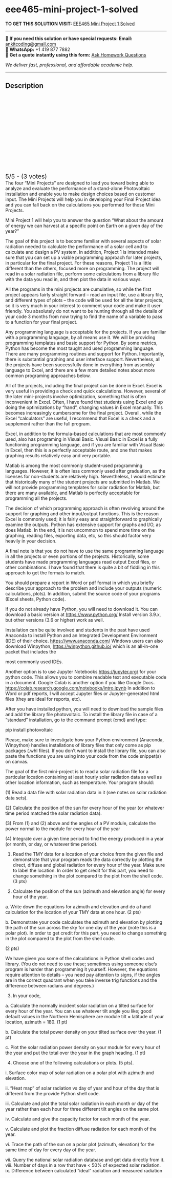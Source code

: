 # eee465-mini-project-1-solved
**TO GET THIS SOLUTION VISIT:** [EEE465 Mini Project 1 Solved](https://www.ankitcodinghub.com/product/eee465-solved/)


---

📩 **If you need this solution or have special requests:** **Email:** ankitcoding@gmail.com  
📱 **WhatsApp:** +1 419 877 7882  
📄 **Get a quote instantly using this form:** [Ask Homework Questions](https://www.ankitcodinghub.com/services/ask-homework-questions/)

*We deliver fast, professional, and affordable academic help.*

---

<h2>Description</h2>



<div class="kk-star-ratings kksr-auto kksr-align-center kksr-valign-top" data-payload="{&quot;align&quot;:&quot;center&quot;,&quot;id&quot;:&quot;121171&quot;,&quot;slug&quot;:&quot;default&quot;,&quot;valign&quot;:&quot;top&quot;,&quot;ignore&quot;:&quot;&quot;,&quot;reference&quot;:&quot;auto&quot;,&quot;class&quot;:&quot;&quot;,&quot;count&quot;:&quot;3&quot;,&quot;legendonly&quot;:&quot;&quot;,&quot;readonly&quot;:&quot;&quot;,&quot;score&quot;:&quot;5&quot;,&quot;starsonly&quot;:&quot;&quot;,&quot;best&quot;:&quot;5&quot;,&quot;gap&quot;:&quot;4&quot;,&quot;greet&quot;:&quot;Rate this product&quot;,&quot;legend&quot;:&quot;5\/5 - (3 votes)&quot;,&quot;size&quot;:&quot;24&quot;,&quot;title&quot;:&quot;EEE465 Mini Project 1 Solved&quot;,&quot;width&quot;:&quot;138&quot;,&quot;_legend&quot;:&quot;{score}\/{best} - ({count} {votes})&quot;,&quot;font_factor&quot;:&quot;1.25&quot;}">

<div class="kksr-stars">

<div class="kksr-stars-inactive">
            <div class="kksr-star" data-star="1" style="padding-right: 4px">


<div class="kksr-icon" style="width: 24px; height: 24px;"></div>
        </div>
            <div class="kksr-star" data-star="2" style="padding-right: 4px">


<div class="kksr-icon" style="width: 24px; height: 24px;"></div>
        </div>
            <div class="kksr-star" data-star="3" style="padding-right: 4px">


<div class="kksr-icon" style="width: 24px; height: 24px;"></div>
        </div>
            <div class="kksr-star" data-star="4" style="padding-right: 4px">


<div class="kksr-icon" style="width: 24px; height: 24px;"></div>
        </div>
            <div class="kksr-star" data-star="5" style="padding-right: 4px">


<div class="kksr-icon" style="width: 24px; height: 24px;"></div>
        </div>
    </div>

<div class="kksr-stars-active" style="width: 138px;">
            <div class="kksr-star" style="padding-right: 4px">


<div class="kksr-icon" style="width: 24px; height: 24px;"></div>
        </div>
            <div class="kksr-star" style="padding-right: 4px">


<div class="kksr-icon" style="width: 24px; height: 24px;"></div>
        </div>
            <div class="kksr-star" style="padding-right: 4px">


<div class="kksr-icon" style="width: 24px; height: 24px;"></div>
        </div>
            <div class="kksr-star" style="padding-right: 4px">


<div class="kksr-icon" style="width: 24px; height: 24px;"></div>
        </div>
            <div class="kksr-star" style="padding-right: 4px">


<div class="kksr-icon" style="width: 24px; height: 24px;"></div>
        </div>
    </div>
</div>


<div class="kksr-legend" style="font-size: 19.2px;">
            5/5 - (3 votes)    </div>
    </div>
The four “Mini Projects” are designed to lead you toward being able to analyze and evaluate the performance of a stand-alone Photovoltaic installation and enable you to make design choices based on customer input. The Mini Projects will help you in developing your Final Project idea and you can fall back on the calculations you performed for those Mini Projects.

Mini Project 1 will help you to answer the question “What about the amount of energy we can harvest at a specific point on Earth on a given day of the year?”

The goal of this project is to become familiar with several aspects of solar radiation needed to calculate the performance of a solar cell and to calculate and design a PV system. In addition, Project 1 is intended make sure that you can set up a viable programming approach for later projects, in particular for the final project. For these reasons, Project 1 is a little different than the others, focused more on programming. The project will read in a solar radiation file, perform some calculations from a library file with the data you read in, and then plot the data in various ways.

All the programs in the mini projects are cumulative, so while the first project appears fairly straight forward – read an input file, use a library file, and different types of plots – the code will be used for all the later projects, so it is very much in your interest to comment your code and make it user friendly. You absolutely do not want to be hunting through all the details of your code 3 months from now trying to find the name of a variable to pass to a function for your final project.

Any programming language is acceptable for the projects. If you are familiar with a programming language, by all means use it. We will be providing programming templates and basic support for Python. By some metrics, Python has become the most taught and used programming language. There are many programming routines and support for Python. Importantly, there is substantial graphing and user interface support. Nevertheless, all the projects have been successfully done in everything from assembly language to Excel, and there are a few more detailed notes about more common programing approaches below.

All of the projects, including the final project can be done in Excel. Excel is very useful in providing a check and quick calculations. However, several of the later mini-projects involve optimization, something that is often inconvenient in Excel. Often, I have found that students using Excel end up doing the optimizations by “hand”, changing values in Excel manually. This becomes increasingly cumbersome for the final project. Overall, while the Excel “calculators” are useful, I recommend that Excel is a check and a supplement rather than the full program.

Excel, in addition to the formula-based calculations that are most commonly used, also has programing in Visual Basic. Visual Basic in Excel is a fully functioning programming language, and if you are familiar with Visual Basic in Excel, then this is a perfectly acceptable route, and one that makes graphing results relatively easy and very portable.

Matlab is among the most commonly student-used programming languages. However, it is often less commonly used after graduation, as the licenses for non-students are relatively high. Nevertheless, I would estimate that historically many of the student projects are submitted in Matlab. We will not provide programming templates for solar radiation for Matlab, but there are many available, and Matlab is perfectly acceptable for programming all the projects.

The decision of which programming approach is often revolving around the support for graphing and other input/output functions. This is the reason Excel is commonly used; it is fairly easy and straightforward to graphically examine the outputs. Python has extensive support for graphs and I/O, as does Matlab. In the end, it is not uncommon to spend more time on the graphing, reading files, exporting data, etc, so this should factor very heavily in your decision.

A final note is that you do not have to use the same programming language in all the projects or even portions of the projects. Historically, some students have made programming languages read output Excel files, or other combinations. I have found that there is quite a bit of fiddling in this approach to get the formats to match.

You should prepare a report in Word or pdf format in which you briefly describe your approach to the problem and include your outputs (numeric calculations, plots). In addition, submit the source code of your programs (Excel sheets, Python code).

If you do not already have Python, you will need to download it. You can download a basic version at https://www.python.org/ Install version 3.9.x, but other versions (3.6 or higher) work as well.

Installation can be quite involved and students in the past have used Anaconda to install Python and an Integrated Development Environment (IDE) of their choice. https://www.anaconda.com/ Windows users can also download Winpython, https://winpython.github.io/ which is an all-in-one packet that includes the

most commonly used IDEs.

Another option is to use Jupyter Notebooks https://jupyter.org/ for your python code. This allows you to combine readable text and executable code in a document. Google Colab is another option if you like Google Docs. https://colab.research.google.com/notebooks/intro.ipynb In addition to Word or pdf reports, I will accept Jupyter files or Jupyter-generated html files (they are ideal for reports, etc).

After you have installed python, you will need to download the sample files and add the library file photovoltaic. To install the library file in case of a “standard” installation, go to the command prompt (cmd) and type:

pip install photovoltaic

Please, make sure to investigate how your Python environment (Anaconda, Winpython) handles installations of library files that only come as pip packages (.whl files). If you don’t want to install the library file, you can also paste the functions you are using into your code from the code snippet(s) on canvas.

The goal of the first mini-project is to read a solar radiation file for a particular location containing at least hourly solar radiation data as well as other location information, such as temperature. Your program should:

(1) Read a data file with solar radiation data in it (see notes on solar radiation data sets).

(2) Calculate the position of the sun for every hour of the year (or whatever time period matched the solar radiation data).

(3) From (1) and (2) above and the angles of a PV module, calculate the power normal to the module for every hour of the year

(4) Integrate over a given time period to find the energy produced in a year (or month, or day, or whatever time period).

1. Read the TMY data for a location of your choice from the given file and demonstrate that your program reads the data correctly by plotting the direct, diffuse and global radiation for every hour of the year. Make sure to label the location. In order to get credit for this part, you need to change something in the plot compared to the plot from the shell code. (3 pts)

2. Calculate the position of the sun (azimuth and elevation angle) for every hour of the year.

a. Write down the equations for azimuth and elevation and do a hand calculation for the location of your TMY data at one hour. (2 pts)

b. Demonstrate your code calculates the azimuth and elevation by plotting the path of the sun across the sky for one day of the year (note this is a polar plot). In order to get credit for this part, you need to change something in the plot compared to the plot from the shell code.

(2 pts)

We have given you some of the calculations in Python shell codes and library. (You do not need to use these; sometimes using someone else’s program is harder than programming it yourself. However, the equations require attention to details – you need pay attention to signs, if the angles are in the correct quadrant when you take inverse trig functions and the difference between radians and degrees.)

3. In your code,

a. Calculate the normally incident solar radiation on a tilted surface for every hour of the year. You can use whatever tilt angle you like; good default values in the Northern Hemisphere are module tilt = latitude of your location, azimuth = 180. (1 pt)

b. Calculate the total power density on your tilted surface over the year. (1 pt)

c. Plot the solar radiation power density on your module for every hour of the year and put the total over the year in the graph heading. (1 pt)

4. Choose one of the following calculations or plots. (5 pts).

i. Surface color map of solar radiation on a polar plot with azimuth and elevation.

ii. “Heat map” of solar radiation vs day of year and hour of the day that is different from the provide Python shell code.

iii. Calculate and plot the total solar radiation in each month or day of the year rather than each hour for three different tilt angles on the same plot.

iv. Calculate and give the capacity factor for each month of the year.

v. Calculate and plot the fraction diffuse radiation for each month of the year.

vi. Trace the path of the sun on a polar plot (azimuth, elevation) for the same time of day for every day of the year.

vii. Query the national solar radiation database and get data directly from it. viii. Number of days in a row that have &lt; 50% of expected solar radiation. ix. Difference between calculated “ideal” radiation and measured radiation
